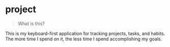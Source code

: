 # project

> What is this?

This is my keyboard-first application for tracking projects, tasks, and habits. The more time I spend on it, the less time I spend accomplishing my goals.
